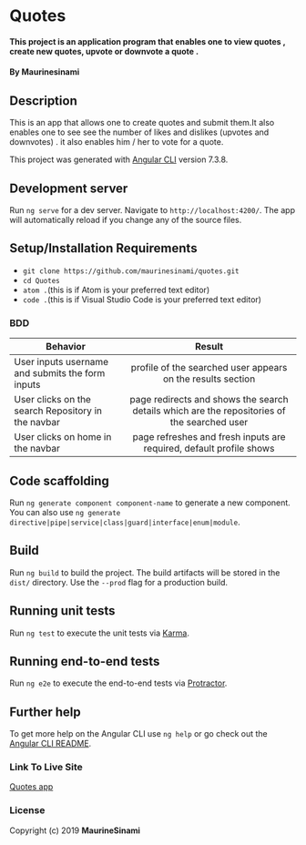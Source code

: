 # Quotes
#### This project is an application program that enables one to view quotes , create new  quotes, upvote or downvote a quote .
#### By **Maurinesinami**
## Description
This is an app that allows one to create quotes and submit them.It also enables one to see see the number of likes and dislikes (upvotes and downvotes) .  it also enables him / her to vote for a quote.


This project was generated with [Angular CLI](https://github.com/angular/angular-cli) version 7.3.8.

## Development server

Run `ng serve` for a dev server. Navigate to `http://localhost:4200/`. The app will 
automatically reload if you change any of the source files.
## Setup/Installation Requirements

- `git clone https://github.com/maurinesinami/quotes.git`
- `cd Quotes`
- `atom .`(this is if Atom is your preferred text editor)
- `code .`(this is if Visual Studio Code is your preferred text editor)

### BDD
| Behavior        | Result |
| ------------- |:----:|
| User inputs username and submits the form inputs | profile of the searched user appears on the results section |
| User clicks on the search Repository in the navbar | page redirects and shows the search details which are the repositories of the searched user  |
| User clicks on home in the navbar | page refreshes and fresh inputs are required, default profile shows |

## Code scaffolding

Run `ng generate component component-name` to generate a new component. You can also use `ng generate directive|pipe|service|class|guard|interface|enum|module`.

## Build

Run `ng build` to build the project. The build artifacts will be stored in the `dist/` directory. Use the `--prod` flag for a production build.

## Running unit tests

Run `ng test` to execute the unit tests via [Karma](https://karma-runner.github.io).

## Running end-to-end tests

Run `ng e2e` to execute the end-to-end tests via [Protractor](http://www.protractortest.org/).

## Further help

To get more help on the Angular CLI use `ng help` or go check out the [Angular CLI README](https://github.com/angular/angular-cli/blob/master/README.md).
### Link To Live Site

[Quotes app](https://maurinesinami.github.io/quote)

### License

Copyright (c) 2019 **MaurineSinami**
